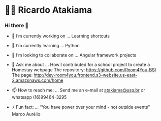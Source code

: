 # :man_technologist: Ricardo Atakiama 

### Hi there 👋

<!--
**Naneshoru/Naneshoru** is a ✨ _special_ ✨ repository because its `README.md` (this file) appears on your GitHub profile.
-->

- 🔭 I’m currently working on ...
  Learning shortcuts

- 🌱 I’m currently learning ...
  Python
  
- 👯 I’m looking to collaborate on ...
  Angular framework projects

- 💬 Ask me about ...
  How I contributed for a school project to create a Homestay webpage
  The repository: https://github.com/Room4You-BSI
  The page: http://dev-room4you.frontend.s3-website.us-east-2.amazonaws.com/home

- 📫 How to reach me: ...
  Send me an e-mail at atakiama@usp.br or whatsapp (16)99464-3295

- ⚡ Fun fact: ...
“You have power over your mind - not outside events" Marco Aurélio

